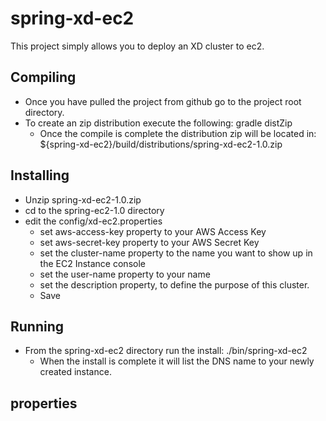 spring-xd-ec2
=============
This project simply allows you to deploy an XD cluster to ec2.  

Compiling
----------
* Once you have pulled the project from github go to the project root directory.
* To create an zip distribution execute the following: gradle distZip
	* Once the compile is complete the distribution zip will be located in:
	 ${spring-xd-ec2}/build/distributions/spring-xd-ec2-1.0.zip

Installing
----------
* Unzip spring-xd-ec2-1.0.zip
* cd to the spring-ec2-1.0 directory
* edit the config/xd-ec2.properties
	* set aws-access-key property to your AWS Access Key
	* set aws-secret-key property to your AWS Secret Key
	* set the cluster-name property to the name you want to show up in the EC2 Instance console
	* set the user-name property to your name
	* set the description property, to define the purpose of this cluster.
	* Save 

Running
----------
* From the spring-xd-ec2 directory run the install: ./bin/spring-xd-ec2
	* When the install is complete it will list the DNS name to your newly created instance. 

properties
----------

